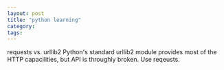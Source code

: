 ```yaml
---
layout: post
title: "python learning"
category:
tags:
---
```

requests vs. urllib2
Python's standard urllib2 module provides most of the HTTP capacilities, but API is throughly broken. Use reqeusts.


